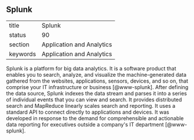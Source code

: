 ## Splunk


|          |                           |
| -------- | ------------------------- |
| title    | Splunk                    | 
| status   | 90                        |
| section  | Application and Analytics |
| keywords | Application and Analytics |



Splunk is a platform for big data analytics. It is a software product
that enables you to search, analyze, and visualize the
machine-generated data gathered from the websites, applications,
sensors, devices, and so on, that comprise your IT infrastructure or
business [@www-splunk]. After defining the data source, Splunk
indexes the data stream and parses it into a series of individual
events that you can view and search. It provides distributed search
and MapReduce linearly scales search and reporting. It uses a standard
API to connect directly to applications and devices. It was developed
in response to the demand for comprehensible and actionable data
reporting for executives outside a company's IT
department [@www-splunk].
    
